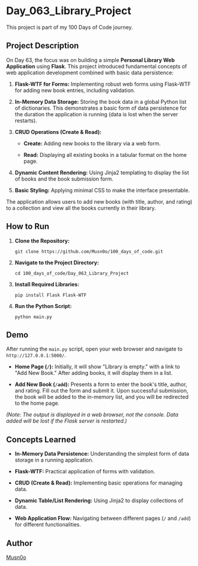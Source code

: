 # Day_063_Library_Project

This project is part of my 100 Days of Code journey.

## Project Description

On Day 63, the focus was on building a simple **Personal Library Web Application** using **Flask**. This project introduced fundamental concepts of web application development combined with basic data persistence:

1. **Flask-WTF for Forms:** Implementing robust web forms using Flask-WTF for adding new book entries, including validation.
    
2. **In-Memory Data Storage:** Storing the book data in a global Python list of dictionaries. This demonstrates a basic form of data persistence for the duration the application is running (data is lost when the server restarts).
    
3. **CRUD Operations (Create & Read):**
    
    - **Create:** Adding new books to the library via a web form.
        
    - **Read:** Displaying all existing books in a tabular format on the home page.
        
4. **Dynamic Content Rendering:** Using Jinja2 templating to display the list of books and the book submission form.
    
5. **Basic Styling:** Applying minimal CSS to make the interface presentable.
    

The application allows users to add new books (with title, author, and rating) to a collection and view all the books currently in their library.

## How to Run

1. **Clone the Repository:**
    
    ```
    git clone https://github.com/Musn0o/100_days_of_code.git
    ```
    
2. **Navigate to the Project Directory:**
    
    ```
    cd 100_days_of_code/Day_063_Library_Project
    ```
    
3. **Install Required Libraries:**
    
    ```
    pip install Flask Flask-WTF
    ```
    
4. **Run the Python Script:**
    
    ```
    python main.py
    ```
    

## Demo

After running the `main.py` script, open your web browser and navigate to `http://127.0.0.1:5000/`.

- **Home Page (`/`):** Initially, it will show "Library is empty." with a link to "Add New Book." After adding books, it will display them in a list.
    
- **Add New Book (`/add`):** Presents a form to enter the book's title, author, and rating. Fill out the form and submit it. Upon successful submission, the book will be added to the in-memory list, and you will be redirected to the home page.
    

_(Note: The output is displayed in a web browser, not the console. Data added will be lost if the Flask server is restarted.)_

## Concepts Learned

- **In-Memory Data Persistence:** Understanding the simplest form of data storage in a running application.
    
- **Flask-WTF:** Practical application of forms with validation.
    
- **CRUD (Create & Read):** Implementing basic operations for managing data.
    
- **Dynamic Table/List Rendering:** Using Jinja2 to display collections of data.
    
- **Web Application Flow:** Navigating between different pages (`/` and `/add`) for different functionalities.

## Author
[Musn0o](https://github.com/Musn0o)